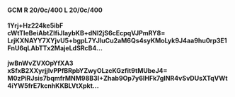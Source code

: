 #### GCM R 20/0c/400 L 20/0c/400
**1Yrj+Hz224ke5ibF**<br/>**cWtTIeBeiAbtZlfiJlaybKB+dNI2jS6cEcpqVJPmRY8=**<br/>**LrjKXNAYY7XYjvU5+bgpL7YJIuCu2aM6Qs4syKMoLyk9J4aa9hu0rp3E1FnU6qLAbTTx2MajeLdSRcB4...**<br/><br/>
**jwBnWvZVXOpYfXA3**<br/>**xSfxB2XXyrjjlvPPfBRpbYZwyOLzcKGzfit9tMUbeJ4=**<br/>**M0zPiRJsis7bqmfrMNM98B3I+Zhab9Op7y6IHFk7gINR4vSvDUsXTqVWt4iYW5frE7kcnhKKBLVtXpkt...**
